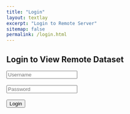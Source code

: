 ```yaml
---
title: "Login"
layout: textlay
excerpt: "Login to Remote Server"
sitemap: false
permalink: /login.html
---
```


<!-- HTML Starts Here -->
<h2>Login to View Remote Dataset</h2>
<input type="text" id="username" placeholder="Username"><br><br>
<input type="password" id="password" placeholder="Password"><br><br>
<button onclick="login()">Login</button>

<div id="result"></div>

<script>
  async function login() {
      const username = document.getElementById('username').value;
      const password = document.getElementById('password').value;

      try {
          const res = await fetch('https://gewang-deepreconserver3.bme.rpi.edu:8000/login', {  
              method: 'POST',
              headers: { 'Content-Type': 'application/json' },
              body: JSON.stringify({ username, password }),
              mode: 'cors',   // Explicitly enable CORS
              credentials: 'include'  // Safe to add for session support
          });

          const data = await res.json();
          console.log("Response from server:", data);  // Debug output

          if (data.status === 'success') {
              console.log("Login success! Redirecting...");
              localStorage.setItem('folders', JSON.stringify(data.folders));
              window.location.href = "https://wang-axis.github.io/dashboard.html";  // Redirect after login
          } else {
              console.log("Login failed:", data.error);
              document.getElementById('result').innerHTML = `<p style="color:red;">Login failed: ${data.error}</p>`;
          }
      } catch (err) {
          console.error("Fetch error:", err);
          document.getElementById('result').innerHTML = `<p style="color:red;">Server not reachable or CORS error: ${err.message}</p>`;
      }
  }
</script>
